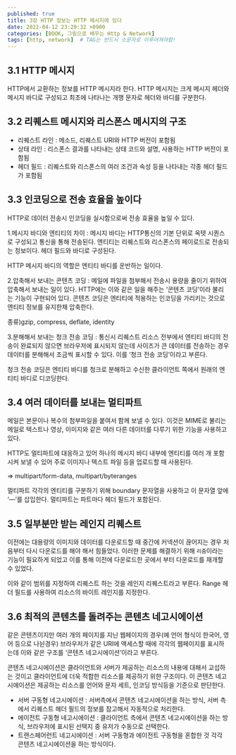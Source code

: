 ```yaml
---
published: true
title: 3장 HTTP 정보는 HTTP 메시지에 있다
date: 2022-04-12 23:29:32 +0900
categories: [BOOK, 그림으로 배우는 Http & Network]
tags: [http, network]  # TAG는 반드시 소문자로 이루어져야함!
---
```


## 3.1 HTTP 메시지

HTTP에서 교환하는 정보를 HTTP 메시지라 한다. HTTP 메시지는 크게 메시지 헤더와 메시지 바디로 구성되고 최초에 나타나는 개행 문자로 헤더와 바디를 구분한다.

## 3.2 리퀘스트 메시지와 리스폰스 메시지의 구조

- 리퀘스트 라인 : 메소드, 리퀘스트 URI와 HTTP 버전이 포함됨
- 상태 라인 : 리스폰스 결과를 나타내는 상태 코드와 설명, 사용하는 HTTP 버전이 포함됨
- 헤더 필드 : 리퀘스트와 리스폰스의 여러 조건과 속성 등을 나타내는 각종 헤더 필드가 포함됨

## 3.3 인코딩으로 전송 효율을 높이다

HTTP로 데이터 전송시 인코딩을 실시함으로써 전송 효율을 높일 수 있다.

1.메시지 바디와 엔티티의 차이 : 메시지 바디는 HTTP통신의 기본 단위로 옥텟 시퀀스로 구성되고 통신을 통해 전송된다. 엔티티는 리퀘스트와 리스폰스의 페이로드로 전송되는 정보이다. 헤더 필드와 바디로 구성된다.

HTTP 메시지 바디의 역할은 엔티티 바디를 운반하는 일이다.

2.압축해서 보내는 콘텐츠 코딩 : 메일에 파일을 첨부해서 전송시 용량을 줄이기 위하여 압축해서 보내는 일이 있다. HTTP에는 이와 같은 일을 해주는 ‘콘텐츠 코딩’이라 불리는 기능이 구현되어 있다. 콘텐츠 코딩은 엔티티에 적용하는 인코딩을 가리키는 것으로 엔티티 정보를 유지한채 압축한다.

종류)gzip, compress, deflate, identity

3.분해해서 보내는 청크 전송 코딩 : 통신시 리퀘스트 리소스 전부에서 엔티티 바디의 전송이 완료되지 않으면 브라우저에 표시되지 않는데 사이즈가 큰 데이터를 전송하는 경우 데이터를 분해해서 조금씩 표시할 수 있다. 이를 ‘청크 전송 코딩’이라고 부른다.

청크 전송 코딩은 엔티티 바디를 청크로 분해하고 수신한 클라이언트 쪽에서 원래의 엔티티 바디로 디코딩한다.

## 3.4 여러 데이터를 보내는 멀티파트

메일은 본문이나 복수의 첨부파일을 붙여서 함께 보낼 수 있다. 이것은 MIME로 불리는 메일로 텍스트나 영상, 이미지와 같은 여러 다른 데이터를 다루기 위한 기능을 사용하고 있다.

HTTP도 멀티파트에 대응하고 있어 하나의 메시지 바디 내부에 엔티티를 여러 개 포함시켜 보낼 수 있어 주로 이미지나 텍스트 파일 등을 업로드할 때 사용된다.

⇒ multipart/form-data, multipart/byteranges

멀티파트 각각의 엔티티를 구분하기 위해 boundary 문자열을 사용하고 이 문자열 앞에 ‘—’를 삽입한다. 멀티파트는 파트마다 헤더 필드가 포함된다.

## 3.5 일부분만 받는 레인지 리퀘스트

이전에는 대용량의 이미지와 데이터를 다운로드할 때 중간에 커넥션이 끊어지는 경우 처음부터 다시 다운로드를 해야 해서 힘들었다. 이러한 문제를 해결하기 위해 `리줌`이라는 기능이 필요하게 되었고 이를 통해 이전에 다운로드한 곳에서 부터 다운로드를 재개할 수 있었다.

이와 같이 범위를 지정하여 리퀘스트 하는 것을 레인지 리퀘스트라고 부른다. Range 헤더 필드를 사용하여 리소스의 바이트 레인지를 지정한다.

## 3.6 최적의 콘텐츠를 돌려주는 콘텐츠 네고시에이션

같은 콘텐츠이지만 여러 개의 페이지를 지닌 웹페이지의 경우(예 언어 형식이 한국어, 영어 등으로 나뉜경우) 브라우저가 같은 URI에 액세스할 때에 각각의 웹페이지를 표시하는데 이와 같은 구조를 ‘콘텐츠 네고시에이션’이라고 부른다.

콘텐츠 네고시에이션은 클라이언트와 서버가 제공하는 리소스의 내용에 대해서 교섭하는 것이고 클라이언트에 더욱 적합한 리소스를 제공하기 위한 구조이다. 이 콘텐츠 네고시에이션은 제공하는 리소스를 언어와 문자 세트, 인코딩 방식등을 기준으로 판단한다.

- 서버 구동형 네고시에이션 : 서버측에서 콘텐츠 네고시에이션을 하는 방식, 서버 측에서 리퀘스트 헤더 필드의 정보를 참고해서 자동적으로 처리한다.
- 에이전트 구동형 네고시에이션 : 클라이언트 측에서 콘텐츠 네고시에이션을 하는 방식, 브라우저에 표시된 선택지 중 유저가 수동으로 선택한다.
- 트랜스페어런트 네고시에이션 : 서버 구동형과 에이전트 구동형을 혼합한 것 각각 콘텐츠 네고시에이션을 하는 방식이다.
